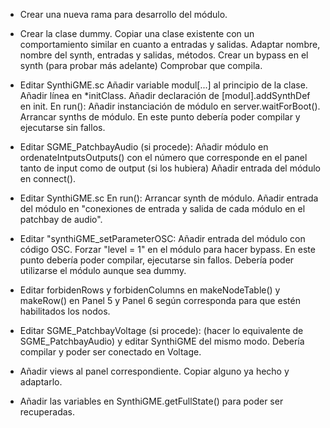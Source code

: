- Crear una nueva rama para desarrollo del módulo.

- Crear la clase dummy. 
	Copiar una clase existente con un comportamiento similar en cuanto a entradas y salidas. 
	Adaptar nombre, nombre del synth, entradas y salidas, métodos.
	Crear un bypass en el synth (para probar más adelante)
	Comprobar que compila.

- Editar SynthiGME.sc
	Añadir variable modul[...] al principio de la clase.
	Añadir línea en *initClass.
	Añadir declaración de [modul].addSynthDef en init.
	En run():
		Añadir instanciación de módulo en server.waitForBoot().
		Arrancar synths de módulo.
	En este punto debería poder compilar y ejecutarse sin fallos.
	
- Editar SGME_PatchbayAudio (si procede):
	Añadir módulo en ordenateIntputsOutputs() con el número que corresponde en el panel tanto de input como de output (si los hubiera)
	Añadir entrada del módulo en connect().

- Editar SynthiGME.sc
	En run():
		Arrancar synth de módulo.
		Añadir entrada del módulo en "conexiones de entrada y salida de cada módulo en el patchbay de audio".

- Editar "synthiGME_setParameterOSC:
		Añadir entrada del módulo con código OSC.
		Forzar "level = 1" en el módulo para hacer bypass.
	En este punto debería poder compilar, ejecutarse sin fallos. Debería poder utilizarse el módulo aunque sea dummy.
	
- Editar forbidenRows y forbidenColumns en makeNodeTable() y makeRow() en Panel 5 y Panel 6 según corresponda para que estén habilitados los nodos.
	
- Editar SGME_PatchbayVoltage (si procede): (hacer lo equivalente de SGME_PatchbayAudio) y editar SynthiGME del mismo modo. Debería compilar y poder ser conectado en Voltage.

- Añadir views al panel correspondiente. Copiar alguno ya hecho y adaptarlo.

- Añadir las variables en SynthiGME.getFullState() para poder ser recuperadas.
	
